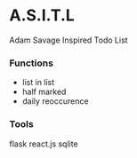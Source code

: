 # A.S.I.T.L
Adam Savage Inspired Todo List


### Functions
- list in list
- half marked
- daily reoccurence


### Tools
flask
react.js
sqlite